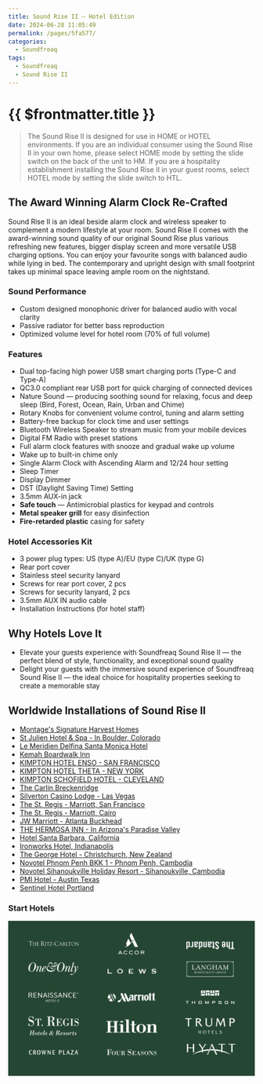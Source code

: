 ```yaml
---
title: Sound Rise II — Hotel Edition
date: 2024-06-28 11:05:49
permalink: /pages/5fa577/
categories: 
  - Soundfreaq
tags: 
  - Soundfreaq
  - Sound Rise II
---
```


# {{ $frontmatter.title }}

> The Sound Rise II is designed for use in HOME or HOTEL environments. If you are an individual consumer using the Sound Rise II in your own home, please select HOME mode by setting the slide switch on the back of the unit to HM. If you are a hospitality establishment installing the Sound Rise II in your guest rooms, select HOTEL mode by setting the slide switch to HTL.

## The Award Winning Alarm Clock Re-Crafted

Sound Rise II is an ideal beside alarm clock and wireless speaker to complement a modern lifestyle at your room. Sound Rise II comes with the award-winning sound quality of our original Sound Rise plus various refreshing new features, bigger display screen and more versatile USB charging options. You can enjoy your favourite songs with balanced audio while lying in bed. The contemporary and upright design with small footprint takes up minimal space leaving ample room on the nightstand.

### Sound Performance

- Custom designed monophonic driver for balanced audio with vocal clarity
- Passive radiator for better bass reproduction
- Optimized volume level for hotel room (70% of full volume) <Badge type="tip" text="Hotel feature" />

### Features

- Dual top-facing high power USB smart charging ports (Type-C and Type-A)
- QC3.0 compliant rear USB port for quick charging of connected devices
- Nature Sound — producing soothing sound for relaxing, focus and deep sleep (Bird, Forest, Ocean, Rain, Urban and Chime)
- Rotary Knobs for convenient volume control, tuning and alarm setting
- Battery-free backup for clock time and user settings
- Bluetooth Wireless Speaker to stream music from your mobile devices
- Digital FM Radio with preset stations
- Full alarm clock features with snooze and gradual wake up volume
- Wake up to built-in chime only <Badge type="tip" text="Hotel feature" />
- Single Alarm Clock with Ascending Alarm and 12/24 hour setting
- Sleep Timer
- Display Dimmer
- DST (Daylight Saving Time) Setting
- 3.5mm AUX-in jack
- **Safe touch** — Antimicrobial plastics for keypad and controls
- **Metal speaker grill** for easy disinfection
- **Fire-retarded plastic** casing for safety

### Hotel Accessories Kit <Badge type="tip" text="Hotel feature" />

- 3 power plug types: US (type A)/EU (type C)/UK (type G)
- Rear port cover
- Stainless steel security lanyard
- Screws for rear port cover, 2 pcs
- Screws for security lanyard, 2 pcs
- 3.5mm AUX IN audio cable
- Installation Instructions (for hotel staff)

## Why Hotels Love It

- Elevate your guests experience with Soundfreaq Sound Rise II — the perfect blend of style, functionality, and exceptional sound quality
- Delight your guests with the immersive sound experience of Soundfreaq Sound Rise II — the ideal choice for hospitality properties seeking to create a memorable stay

## Worldwide Installations of Sound Rise II

- [Montage's Signature Harvest Homes](https://montageresidenceshealdsburg.com/harvest-homes/)
- [St Julien Hotel & Spa - In Boulder, Colorado](https://stjulien.com/)
- [Le Meridien Delfina Santa Monica Hotel](https://www.marriott.com/en-us/hotels/laxdm-le-meridien-delfina-santa-monica/overview/)
- [Kemah Boardwalk Inn](https://www.kemahboardwalkinn.com/)
- [KIMPTON HOTEL ENSO - SAN FRANCISCO](https://www.ihg.com/kimptonhotels/hotels/us/en/enso-hotel-san-francisco-ca/sfobc/hoteldetail)
- [KIMPTON HOTEL THETA - NEW YORK](https://www.ihg.com/kimptonhotels/hotels/us/en/theta-hotel-new-york-ny/nycea/hoteldetail)
- [KIMPTON SCHOFIELD HOTEL - CLEVELAND](https://www.ihg.com/kimptonhotels/hotels/us/en/theta-hotel-new-york-ny/nycea/hoteldetail)
- [The Carlin Breckenridge](https://thecarlinbreckenridge.com/)
- [Silverton Casino Lodge - Las Vegas](https://silvertoncasino.com/)
- [The St. Regis - Marriott, San Francisco](https://www.marriott.com/en-us/hotels/sfoxr-the-st-regis-san-francisco/overview/)
- [The St. Regis - Marriott, Cairo](https://www.marriott.com/en-us/hotels/caixr-the-st-regis-cairo/overview/)
- [JW Marriott - Atlanta Buckhead](https://www.marriott.com/en-us/hotels/atljw-jw-marriott-atlanta-buckhead/rooms/)
- [THE HERMOSA INN - In Arizona's Paradise Valley](https://www.hermosainn.com/)
- [Hotel Santa Barbara, California](https://www.hotelsantabarbara.com)
- [Ironworks Hotel, Indianapolis](https://www.ironworkshotel.com/)
- [The George Hotel - Christchurch, New Zealand](https://www.thegeorge.com/)
- [Novotel Phnom Penh BKK 1 - Phnom Penh, Cambodia](https://www.novotelphnompenhbkk1.com/)
- [Novotel Sihanoukville Holiday Resort - Sihanoukville, Cambodia](https://www.novotelsihanoukville.com/)
- [PMI Hotel - Austin Texas](https://www.pmihotels.net/)
- [Sentinel Hotel Portland](https://www.sentinelhotel.com/)

### Start Hotels

![Soundfreaq Sound Rise In Star Hotels](./Soundfreaq_Sound_Rise_In_Star_Hotels.jpg)

